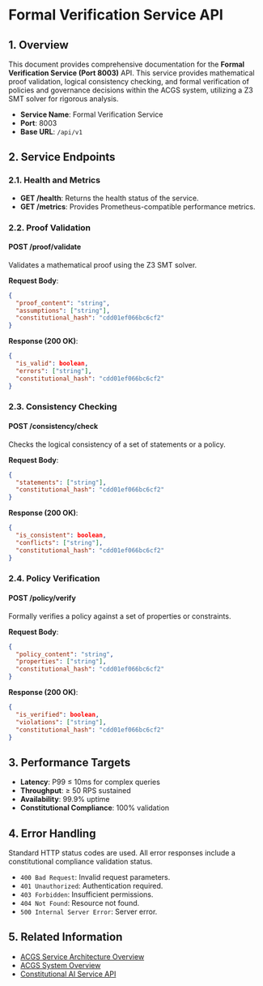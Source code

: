 # Formal Verification Service API

<!-- Constitutional Hash: cdd01ef066bc6cf2 -->

## 1. Overview

This document provides comprehensive documentation for the **Formal Verification Service (Port 8003)** API. This service provides mathematical proof validation, logical consistency checking, and formal verification of policies and governance decisions within the ACGS system, utilizing a Z3 SMT solver for rigorous analysis.

- **Service Name**: Formal Verification Service
- **Port**: 8003
- **Base URL**: `/api/v1`

## 2. Service Endpoints

### 2.1. Health and Metrics

- **GET /health**: Returns the health status of the service.
- **GET /metrics**: Provides Prometheus-compatible performance metrics.

### 2.2. Proof Validation

#### POST /proof/validate

Validates a mathematical proof using the Z3 SMT solver.

**Request Body**:

```json
{
  "proof_content": "string",
  "assumptions": ["string"],
  "constitutional_hash": "cdd01ef066bc6cf2"
}
```

**Response (200 OK)**:

```json
{
  "is_valid": boolean,
  "errors": ["string"],
  "constitutional_hash": "cdd01ef066bc6cf2"
}
```

### 2.3. Consistency Checking

#### POST /consistency/check

Checks the logical consistency of a set of statements or a policy.

**Request Body**:

```json
{
  "statements": ["string"],
  "constitutional_hash": "cdd01ef066bc6cf2"
}
```

**Response (200 OK)**:

```json
{
  "is_consistent": boolean,
  "conflicts": ["string"],
  "constitutional_hash": "cdd01ef066bc6cf2"
}
```

### 2.4. Policy Verification

#### POST /policy/verify

Formally verifies a policy against a set of properties or constraints.

**Request Body**:

```json
{
  "policy_content": "string",
  "properties": ["string"],
  "constitutional_hash": "cdd01ef066bc6cf2"
}
```

**Response (200 OK)**:

```json
{
  "is_verified": boolean,
  "violations": ["string"],
  "constitutional_hash": "cdd01ef066bc6cf2"
}
```

## 3. Performance Targets

- **Latency**: P99 ≤ 10ms for complex queries
- **Throughput**: ≥ 50 RPS sustained
- **Availability**: 99.9% uptime
- **Constitutional Compliance**: 100% validation

## 4. Error Handling

Standard HTTP status codes are used. All error responses include a constitutional compliance validation status.

- `400 Bad Request`: Invalid request parameters.
- `401 Unauthorized`: Authentication required.
- `403 Forbidden`: Insufficient permissions.
- `404 Not Found`: Resource not found.
- `500 Internal Server Error`: Server error.

## 5. Related Information

- [ACGS Service Architecture Overview](../ACGS_SERVICE_OVERVIEW.md)
- [ACGS System Overview](../../SYSTEM_OVERVIEW.md)
- [Constitutional AI Service API](constitutional-ai.md)